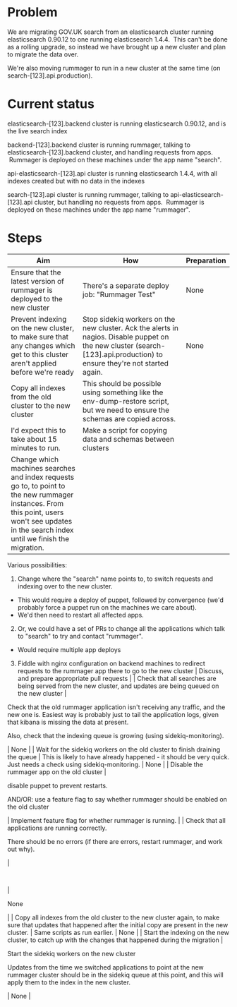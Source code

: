 # Problem

We are migrating GOV.UK search from an elasticsearch cluster running elasticsearch 0.90.12 to one running elasticsearch 1.4.4. &nbsp;This can't be done as a rolling upgrade, so instead we have brought up a new cluster and plan to migrate the data over.

We're also moving rummager to run in a new cluster at the same time (on search-[123].api.production).

# Current status

elasticsearch-[123].backend cluster is running elasticsearch 0.90.12, and is the live search index

backend-[123].backend cluster is running rummager, talking to elasticsearch-[123].backend cluster, and handling requests from apps. &nbsp;Rummager is deployed on these machines under the app name "search".

api-elasticsearch-[123].api cluster is running elasticsearch 1.4.4, with all indexes created but with no data in the indexes

search-[123].api cluster is running rummager, talking to api-elasticsearch-[123].api cluster, but handling no requests from apps. &nbsp;Rummager is deployed on these machines under the app name "rummager".

# Steps

| Aim | How | Preparation |
| --- | --- | --- |
| Ensure that the latest version of rummager is deployed to the new cluster | There's a separate deploy job: "Rummager Test" | None |
| Prevent indexing on the new cluster, to make sure that any changes which get to this cluster aren't applied before we're ready | Stop sidekiq workers on the new cluster. Ack the alerts in nagios. Disable puppet on the new cluster (search-[123].api.production) to ensure they're not started again. | None |
| Copy all indexes from the old cluster to the new cluster | This should be possible using something like the env-dump-restore script, but we need to ensure the schemas are copied across.  
I'd expect this to take about 15 minutes to run. | Make a script for copying data and schemas between clusters |
| Change which machines searches and index requests go to, to point to the new rummager instances. From this point, users won't see updates in the search index until we finish the migration. | 

Various possibilities:

1. Change where the "search" name points to, to switch requests and indexing over to the new cluster.
  - This would require a deploy of puppet, followed by convergence (we'd probably force a puppet run on the machines we care about).
  - We'd then need to restart all affected apps.
2. Or, we could have a set of PRs to change all the applications which talk to "search" to try and contact "rummager".
  - Would require multiple app deploys
3. Fiddle with nginx configuration on backend machines to redirect requests to the rummager app there to go to the new cluster
 | Discuss, and prepare appropriate pull requests |
| Check that all searches are being served from the new cluster, and updates are being queued on the new cluster | 

Check that the old rummager application isn't receiving any traffic, and the new one is. Easiest way is probably just to tail the application logs, given that kibana is missing the data at present.

Also, check that the indexing queue is growing (using sidekiq-monitoring).

 | None |
| Wait for the sidekiq workers on the old cluster to finish draining the queue | This is likely to have already happened - it should be very quick. Just needs a check using sidekiq-monitoring. | None |
| Disable the rummager app on the old cluster | 

disable puppet to prevent restarts.

AND/OR: use a feature flag to say whether rummager should be enabled on the old cluster

 | Implement feature flag for whether rummager is running. |
| Check that all applications are running correctly.

There should be no errors (if there are errors, restart rummager, and work out why).

 | 

&nbsp;

 | 

None

 |
| Copy all indexes from the old cluster to the new cluster again, to make sure that updates that happened after the initial copy are present in the new cluster. | Same scripts as run earlier. | None |
| Start the indexing on the new cluster, to catch up with the changes that happened during the migration | 

Start the sidekiq workers on the new cluster

Updates from the time we switched applications to point at the new rummager cluster should be in the sidekiq queue at this point, and this will apply them to the index in the new cluster.

 | None |

&nbsp;

&nbsp;

&nbsp;

&nbsp;

